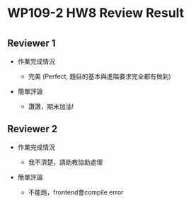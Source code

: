 
WP109-2 HW8 Review Result
=========================

# 

## Reviewer 1
- 作業完成情況
	- 完美 (Perfect, 題目的基本與進階要求完全都有做到)

- 簡單評論
	- 讚讚，期末加油!


## Reviewer 2
- 作業完成情況
	- 我不清楚，請助教協助處理

- 簡單評論
	- 不能跑，frontend會compile error

